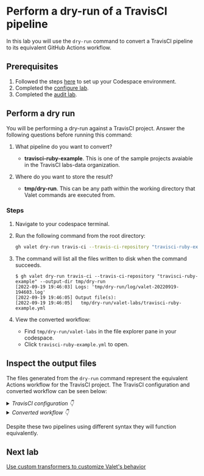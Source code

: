 # Perform a dry-run of a TravisCI pipeline

In this lab you will use the `dry-run` command to convert a TravisCI pipeline to its equivalent GitHub Actions workflow.

## Prerequisites

1. Followed the steps [here](./readme.md#configure-your-codespace) to set up your Codespace environment.
2. Completed the [configure lab](./1-configure.md#configuring-credentials).
3. Completed the [audit lab](./2-audit.md).

## Perform a dry run

You will be performing a dry-run against a TravisCI project. Answer the following questions before running this command:

1. What pipeline do you want to convert?
    - __travisci-ruby-example__.  This is one of the sample projects avaiable in the TravisCI labs-data organization.

2. Where do you want to store the result?
    - __tmp/dry-run__. This can be any path within the working directory that Valet commands are executed from.

### Steps

1. Navigate to your codespace terminal.
2. Run the following command from the root directory:

    ```bash
    gh valet dry-run travis-ci --travis-ci-repository "travisci-ruby-example" --output-dir tmp/dry-run
    ```

3. The command will list all the files written to disk when the command succeeds.

    ```console
    $ gh valet dry-run travis-ci --travis-ci-repository "travisci-ruby-example" --output-dir tmp/dry-run
    [2022-09-19 19:46:03] Logs: 'tmp/dry-run/log/valet-20220919-194603.log'     
    [2022-09-19 19:46:05] Output file(s):                                           
    [2022-09-19 19:46:05]   tmp/dry-run/valet-labs/travisci-ruby-example.yml
    ```

4. View the converted workflow:
    - Find `tmp/dry-run/valet-labs` in the file explorer pane in your codespace.
    - Click `travisci-ruby-example.yml` to open.

## Inspect the output files

The files generated from the `dry-run` command represent the equivalent Actions workflow for the TravisCI project. The TravisCI configuration and converted workflow can be seen below:

<details>
  <summary><em>TravisCI configuration 👇</em></summary>

```yaml
  language: ruby
  sudo: false
  dist: trusty
  rvm:
  - 1.9.3
  - 2.0.0
  - 2.1.0

  install: 
  - gem install bundler

  script:
  - echo "hello!"

  jobs: 
    include: 
      - script: echo "child"
```

</details>

<details>
  <summary><em>Converted workflow 👇</em></summary>

```yaml
name: valet-labs/travisci-ruby-example
on:
  push:
    branches:
    - "**/*"
  pull_request:
concurrency:
#   # This item has no matching transformer
#   maximum_number_of_builds: 0
jobs:
  test:
    runs-on: # this agent type is not supported: [[{"dist"=>"trusty"}]]
             ubuntu-latest
    steps:
    - name: checkout
      uses: actions/checkout@v2
    - uses: ruby/setup-ruby@v1
      with:
        ruby-version: "${{ matrix.rvm }}"
#     # 'sudo' was not transformed because there is no suitable equivalent in GitHub Actions
    - run: gem install bundler
    - run: echo "hello!"
    strategy:
      matrix:
        rvm:
        - 1.9.3
        - 2.0.0
        - 2.1.0
  test_2:
    runs-on: # this agent type is not supported: [[{"dist"=>"trusty"}]]
             ubuntu-latest
    steps:
    - name: checkout
      uses: actions/checkout@v2
    - uses: ruby/setup-ruby@v1
      with:
        ruby-version: 1.9.3
#     # 'sudo' was not transformed because there is no suitable equivalent in GitHub Actions
    - run: gem install bundler
    - run: echo "child"
```

</details>

Despite these two pipelines using different syntax they will function equivalently.

## Next lab

[Use custom transformers to customize Valet's behavior](./5-custom-transformers.md)
